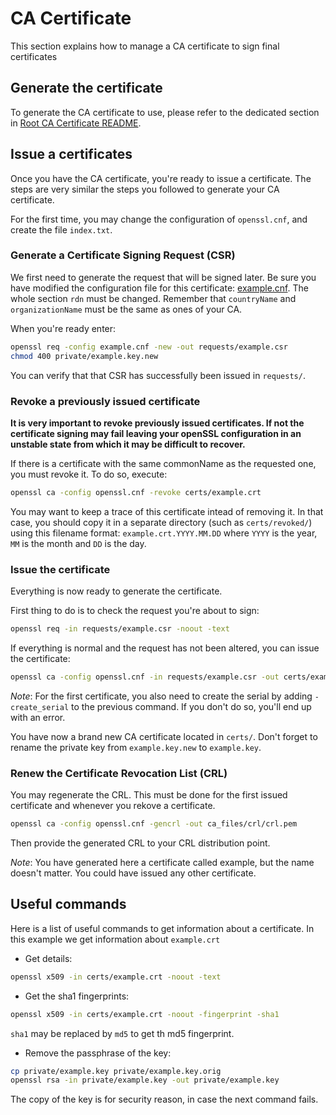 CA Certificate
==============

This section explains how to manage a CA certificate to sign final certificates


Generate the certificate
------------------------

To generate the CA certificate to use, please refer to the dedicated section in
[Root CA Certificate README](../rootCA/README.md#issue_ca_certificate).


Issue a certificates
---------------------

Once you have the CA certificate, you're ready to issue a certificate. The steps
are very similar the steps you followed to generate your CA certificate.

For the first time, you may change the configuration of `openssl.cnf`, and
create the file `index.txt`.

### Generate a Certificate Signing Request (CSR)

We first need to generate the request that will be signed later. Be sure you
have modified the configuration file for this certificate: [example.cnf][example].
The whole section `rdn` must be changed. Remember that `countryName` and
 `organizationName` must be the same as ones of your CA.

When you're ready enter:
```bash
openssl req -config example.cnf -new -out requests/example.csr
chmod 400 private/example.key.new
```

You can verify that that CSR has successfully been issued in `requests/`.


### Revoke a previously issued certificate

__It is very important to revoke previously issued certificates. If not the
certificate signing may fail leaving your openSSL configuration in an unstable
state from which it may be difficult to recover.__

If there is a certificate with the same commonName as the requested one, you
must revoke it. To do so, execute:
```bash
openssl ca -config openssl.cnf -revoke certs/example.crt
```

You may want to keep a trace of this certificate intead of removing it. In that
case, you should copy it in a separate directory (such as `certs/revoked/`)
using this filename format: `example.crt.YYYY.MM.DD` where `YYYY` is the year,
`MM` is the month and `DD` is the day.


### Issue the certificate

Everything is now ready to generate the certificate.

First thing to do is to check the request you're about to sign:
```bash
openssl req -in requests/example.csr -noout -text
```

If everything is normal and the request has not been altered, you can issue the
certificate:
```bash
openssl ca -config openssl.cnf -in requests/example.csr -out certs/example.crt
```

_Note_: For the first certificate, you also need to create the serial by adding
 `-create_serial` to the previous command. If you don't do so, you'll end up 
 with an error.

You have now a brand new CA certificate located in `certs/`. Don't forget to
rename the private key from `example.key.new` to `example.key`.


### Renew the Certificate Revocation List (CRL)

You may regenerate the CRL. This must be done for the first issued certificate
and whenever you rekove a certificate.
```bash
openssl ca -config openssl.cnf -gencrl -out ca_files/crl/crl.pem
```

Then provide the generated CRL to your CRL distribution point.


_Note_: You have generated here a certificate called example, but the name
doesn't matter. You could have issued any other certificate.


Useful commands
---------------

Here is a list of useful commands to get information about a certificate. In
this example we get information about `example.crt`

- Get details:
```bash
openssl x509 -in certs/example.crt -noout -text
```

- Get the sha1 fingerprints:
```bash
openssl x509 -in certs/example.crt -noout -fingerprint -sha1
```
`sha1` may be replaced by `md5` to get th md5 fingerprint.

- Remove the passphrase of the key:
```bash
cp private/example.key private/example.key.orig
openssl rsa -in private/example.key -out private/example.key
```
The copy of the key is for security reason, in case the next command fails.


[example]: example.cnf
